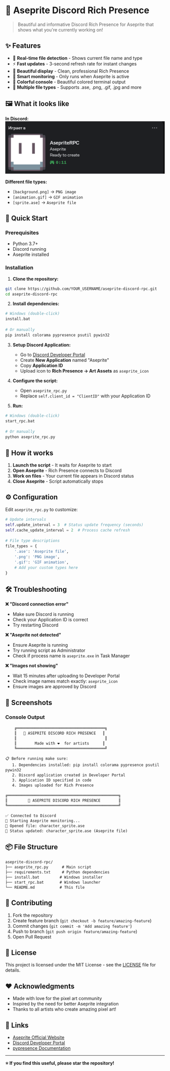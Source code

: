 # 🎨 Aseprite Discord Rich Presence

> Beautiful and informative Discord Rich Presence for Aseprite that shows what you're currently working on!

## ✨ Features

- 🎯 **Real-time file detection** - Shows current file name and type
- ⚡ **Fast updates** - 3-second refresh rate for instant changes
- 🎨 **Beautiful display** - Clean, professional Rich Presence
- 🔄 **Smart monitoring** - Only runs when Aseprite is active
- 🌈 **Colorful console** - Beautiful colored terminal output
- 📁 **Multiple file types** - Supports .ase, .png, .gif, .jpg and more

## 🖼️ What it looks like

**In Discord:**
![Example Image](screenshots/DisPrewiew.png)

**Different file types:**
- `[background.png]` → `PNG image`
- `[animation.gif]` → `GIF animation` 
- `[sprite.ase]` → `Aseprite file`

## 🚀 Quick Start

### Prerequisites
- Python 3.7+
- Discord running
- Aseprite installed

### Installation

1. **Clone the repository:**
```bash
git clone https://github.com/YOUR_USERNAME/aseprite-discord-rpc.git
cd aseprite-discord-rpc
```

2. **Install dependencies:**
```bash
# Windows (double-click)
install.bat

# Or manually
pip install colorama pypresence psutil pywin32
```

3. **Setup Discord Application:**
   - Go to [Discord Developer Portal](https://discord.com/developers/applications)
   - Create **New Application** named "Aseprite"
   - Copy **Application ID**
   - Upload icon to **Rich Presence → Art Assets** as `aseprite_icon`

4. **Configure the script:**
   - Open `aseprite_rpc.py`
   - Replace `self.client_id = "ClientID"` with your Application ID

5. **Run:**
```bash
# Windows (double-click)
start_rpc.bat

# Or manually  
python aseprite_rpc.py
```

## 🎯 How it works

1. **Launch the script** - It waits for Aseprite to start
2. **Open Aseprite** - Rich Presence connects to Discord
3. **Work on files** - Your current file appears in Discord status
4. **Close Aseprite** - Script automatically stops

## ⚙️ Configuration

Edit `aseprite_rpc.py` to customize:

```python
# Update intervals
self.update_interval = 3  # Status update frequency (seconds)
self.cache_update_interval = 2  # Process cache refresh

# File type descriptions
file_types = {
    '.ase': 'Aseprite file',
    '.png': 'PNG image', 
    '.gif': 'GIF animation',
    # Add your custom types here
}
```

## 🛠️ Troubleshooting

**❌ "Discord connection error"**
- Make sure Discord is running
- Check your Application ID is correct
- Try restarting Discord

**❌ "Aseprite not detected"**
- Ensure Aseprite is running
- Try running script as Administrator
- Check if process name is `aseprite.exe` in Task Manager

**❌ "Images not showing"**
- Wait 15 minutes after uploading to Developer Portal
- Check image names match exactly: `aseprite_icon`
- Ensure images are approved by Discord

## 🎨 Screenshots

### Console Output
```
    ╔═══════════════════════════════════════╗
    ║   🎨 ASEPRITE DISCORD RICH PRESENCE   ║
    ║                                       ║
    ║        Made with ❤️  for artists      ║
    ╚═══════════════════════════════════════╝

📋 Before running make sure:
   1. Dependencies installed: pip install colorama pypresence psutil pywin32
   2. Discord application created in Developer Portal
   3. Application ID specified in code
   4. Images uploaded for Rich Presence

╔═════════════════════════════════════════════════╗
║         🎨 ASEPRITE DISCORD RICH PRESENCE        ║
╚═════════════════════════════════════════════════╝

✅ Connected to Discord
🎨 Starting Aseprite monitoring...
📁 Opened file: character_sprite.ase
🔄 Status updated: character_sprite.ase (Aseprite file)
```

## 📦 File Structure

```
aseprite-discord-rpc/
├── aseprite_rpc.py      # Main script
├── requirements.txt     # Python dependencies
├── install.bat         # Windows installer
├── start_rpc.bat       # Windows launcher
└── README.md           # This file
```

## 🤝 Contributing

1. Fork the repository
2. Create feature branch (`git checkout -b feature/amazing-feature`)
3. Commit changes (`git commit -m 'Add amazing feature'`)
4. Push to branch (`git push origin feature/amazing-feature`)
5. Open Pull Request

## 📄 License

This project is licensed under the MIT License - see the [LICENSE](LICENSE) file for details.

## ❤️ Acknowledgments

- Made with love for the pixel art community
- Inspired by the need for better Aseprite integration
- Thanks to all artists who create amazing pixel art!

## 🔗 Links

- [Aseprite Official Website](https://www.aseprite.org/)
- [Discord Developer Portal](https://discord.com/developers/applications)
- [pypresence Documentation](https://qwertyquerty.github.io/pypresence/)

---

**⭐ If you find this useful, please star the repository!**
